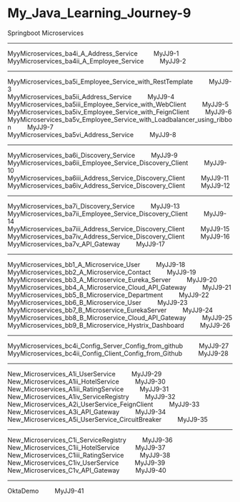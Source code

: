 # My_Java_Learning_Journey-9
Springboot Microservices

<hr>
MyyMicroservices_ba4i_A_Address_Service                   &ensp;&ensp;&ensp;&ensp;                          MyJJ9-1     <br>
MyyMicroservices_ba4ii_A_Employee_Service                  &ensp;&ensp;&ensp;&ensp;                         MyJJ9-2      
<hr>
MyyMicroservices_ba5i_Employee_Service_with_RestTemplate          &ensp;&ensp;&ensp;&ensp;                  MyJJ9-3    <br>
MyyMicroservices_ba5ii_Address_Service                           &ensp;&ensp;&ensp;&ensp;                   MyJJ9-4     <br>
MyyMicroservices_ba5iii_Employee_Service_with_WebClient          &ensp;&ensp;&ensp;&ensp;                   MyJJ9-5      <br>
MyyMicroservices_ba5iv_Employee_Service_with_FeignClient         &ensp;&ensp;&ensp;&ensp;                   MyJJ9-6      <br>
MyyMicroservices_ba5v_Employee_Service_with_Loadbalancer_using_ribbon    &ensp;&ensp;&ensp;&ensp;           MyJJ9-7     <br>
MyyMicroservices_ba5vi_Address_Service                                    &ensp;&ensp;&ensp;&ensp;          MyJJ9-8
<hr>
MyyMicroservices_ba6i_Discovery_Service                         &ensp;&ensp;&ensp;&ensp;                    MyJJ9-9    <br>
MyyMicroservices_ba6ii_Employee_Service_Discovery_Client       &ensp;&ensp;&ensp;&ensp;                     MyJJ9-10    <br>
MyyMicroservices_ba6iii_Address_Service_Discovery_Client       &ensp;&ensp;&ensp;&ensp;                     MyJJ9-11     <br>
MyyMicroservices_ba6iv_Address_Service_Discovery_Client        &ensp;&ensp;&ensp;&ensp;                     MyJJ9-12       
<hr>
MyyMicroservices_ba7i_Discovery_Service                         &ensp;&ensp;&ensp;&ensp;                    MyJJ9-13     <br>
MyyMicroservices_ba7ii_Employee_Service_Discovery_Client        &ensp;&ensp;&ensp;&ensp;                    MyJJ9-14     <br>
MyyMicroservices_ba7iii_Address_Service_Discovery_Client        &ensp;&ensp;&ensp;&ensp;                    MyJJ9-15     <br>
MyyMicroservices_ba7iv_Address_Service_Discovery_Client          &ensp;&ensp;&ensp;&ensp;                   MyJJ9-16      <br>
MyyMicroservices_ba7v_API_Gateway                              &ensp;&ensp;&ensp;&ensp;                     MyJJ9-17         
<hr>
MyyMicroservices_bb1_A_Microservice_User               &ensp;&ensp;&ensp;&ensp;                             MyJJ9-18      <br>
MyyMicroservices_bb2_A_Microservice_Contact             &ensp;&ensp;&ensp;&ensp;                            MyJJ9-19    <br>
MyyMicroservices_bb3_A_Microservice_Eureka_Server        &ensp;&ensp;&ensp;&ensp;                           MyJJ9-20      <br>
MyyMicroservices_bb4_A_Microservice_Cloud_API_Gateway      &ensp;&ensp;&ensp;&ensp;                         MyJJ9-21    <br>
MyyMicroservices_bb5_B_Microservice_Department             &ensp;&ensp;&ensp;&ensp;                         MyJJ9-22     <br>
MyyMicroservices_bb6_B_Microservice_User                  &ensp;&ensp;&ensp;&ensp;                          MyJJ9-23     <br>
MyyMicroservices_bb7_B_Microservice_EurekaServer          &ensp;&ensp;&ensp;&ensp;                          MyJJ9-24    <br>
MyyMicroservices_bb8_B_Microservice_Cloud_API_Gateway      &ensp;&ensp;&ensp;&ensp;                         MyJJ9-25   <br>
MyyMicroservices_bb9_B_Microservice_Hystrix_Dashboard       &ensp;&ensp;&ensp;&ensp;                        MyJJ9-26
<hr>
MyyMicroservices_bc4i_Config_Server_Config_from_github          &ensp;&ensp;&ensp;&ensp;                    MyJJ9-27    <br>
MyyMicroservices_bc4ii_Config_Client_Config_from_Github         &ensp;&ensp;&ensp;&ensp;                    MyJJ9-28       
<hr>
New_Microservices_A1i_UserService                             &ensp;&ensp;&ensp;&ensp;                      MyJJ9-29     <br>
New_Microservices_A1ii_HotelService                           &ensp;&ensp;&ensp;&ensp;                      MyJJ9-30     <br>
New_Microservices_A1iii_RatingService                         &ensp;&ensp;&ensp;&ensp;                      MyJJ9-31      <br>
New_Microservices_A1iv_ServiceRegistry                        &ensp;&ensp;&ensp;&ensp;                      MyJJ9-32     <br>
New_Microservices_A2i_UserService_FeignClient                   &ensp;&ensp;&ensp;&ensp;                    MyJJ9-33       <br>
New_Microservices_A3i_API_Gateway                               &ensp;&ensp;&ensp;&ensp;                    MyJJ9-34        <br>
New_Microservices_A5i_UserService_CircuitBreaker               &ensp;&ensp;&ensp;&ensp;                     MyJJ9-35
<hr>
New_Microservices_C1i_ServiceRegistry                          &ensp;&ensp;&ensp;&ensp;                     MyJJ9-36   <br>
New_Microservices_C1ii_HotelService                          &ensp;&ensp;&ensp;&ensp;                       MyJJ9-37    <br>
New_Microservices_C1iii_RatingService                        &ensp;&ensp;&ensp;&ensp;                       MyJJ9-38     <br>
New_Microservices_C1iv_UserService                           &ensp;&ensp;&ensp;&ensp;                       MyJJ9-39      <br>
New_Microservices_C1v_API_Gateway                             &ensp;&ensp;&ensp;&ensp;                      MyJJ9-40
<hr>
OktaDemo                                                        &ensp;&ensp;&ensp;&ensp;                    MyJJ9-41       <br>

